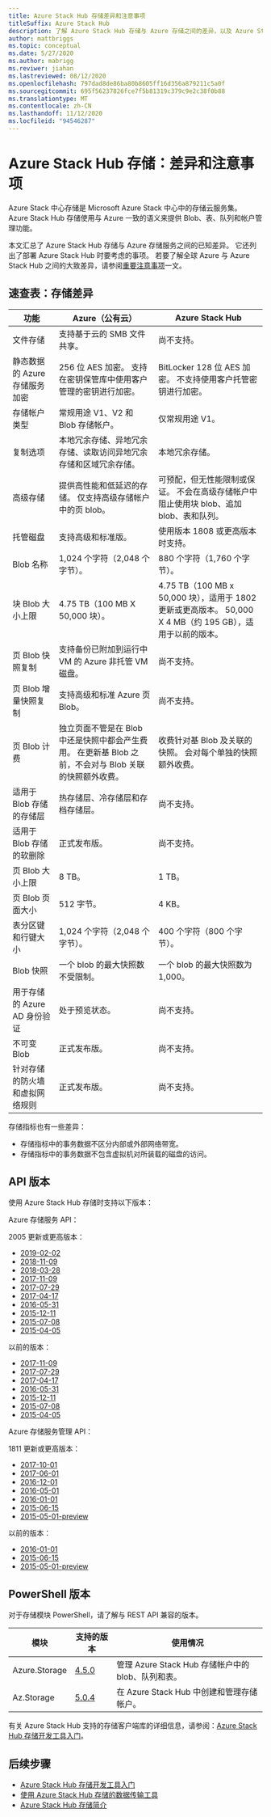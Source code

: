 ```yaml
---
title: Azure Stack Hub 存储差异和注意事项
titleSuffix: Azure Stack Hub
description: 了解 Azure Stack Hub 存储与 Azure 存储之间的差异，以及 Azure Stack Hub 部署注意事项。
author: mattbriggs
ms.topic: conceptual
ms.date: 5/27/2020
ms.author: mabrigg
ms.reviwer: jiahan
ms.lastreviewed: 08/12/2020
ms.openlocfilehash: 797dad8de86ba80b8605ff16d356a879211c5a0f
ms.sourcegitcommit: 695f56237826fce7f5b81319c379c9e2c38f0b88
ms.translationtype: MT
ms.contentlocale: zh-CN
ms.lasthandoff: 11/12/2020
ms.locfileid: "94546287"
---
```

# <a name="azure-stack-hub-storage-differences-and-considerations"></a>Azure Stack Hub 存储：差异和注意事项

Azure Stack 中心存储是 Microsoft Azure Stack 中心中的存储云服务集。 Azure Stack Hub 存储使用与 Azure 一致的语义来提供 Blob、表、队列和帐户管理功能。

本文汇总了 Azure Stack Hub 存储与 Azure 存储服务之间的已知差异。 它还列出了部署 Azure Stack Hub 时要考虑的事项。 若要了解全球 Azure 与 Azure Stack Hub 之间的大致差异，请参阅[重要注意事项](azure-stack-considerations.md)一文。

## <a name="cheat-sheet-storage-differences"></a>速查表：存储差异

| 功能 | Azure（公有云） | Azure Stack Hub |
| --- | --- | --- |
|文件存储|支持基于云的 SMB 文件共享。 | 尚不支持。
|静态数据的 Azure 存储服务加密|256 位 AES 加密。 支持在密钥保管库中使用客户管理的密钥进行加密。|BitLocker 128 位 AES 加密。 不支持使用客户托管密钥进行加密。
|存储帐户类型|常规用途 V1、V2 和 Blob 存储帐户。 |仅常规用途 V1。
|复制选项|本地冗余存储、异地冗余存储、读取访问异地冗余存储和区域冗余存储。 |本地冗余存储。
|高级存储|提供高性能和低延迟的存储。 仅支持高级存储帐户中的页 blob。|可预配，但无性能限制或保证。 不会在高级存储帐户中阻止使用块 blob、追加 blob、表和队列。
|托管磁盘|支持高级和标准版。 |使用版本 1808 或更高版本时支持。
|Blob 名称|1,024 个字符（2,048 个字节）。 |880 个字符（1,760 个字节）。
|块 Blob 大小上限|4.75 TB（100 MB X 50,000 块）。 |4.75 TB（100 MB x 50,000 块），适用于 1802 更新或更高版本。 50,000 X 4 MB（约 195 GB），适用于以前的版本。
|页 Blob 快照复制|支持备份已附加到运行中 VM 的 Azure 非托管 VM 磁盘。 |尚不支持。
|页 Blob 增量快照复制|支持高级和标准 Azure 页 Blob。 |尚不支持。
|页 Blob 计费|独立页面不管是在 Blob 中还是快照中都会产生费用。 在更新基 Blob 之前，不会对与 Blob 关联的快照额外收费。|收费针对基 Blob 及关联的快照。 会对每个单独的快照额外收费。
|适用于 Blob 存储的存储层|热存储层、冷存储层和存档存储层。|尚不支持。
|适用于 Blob 存储的软删除|正式发布版。 |尚不支持。
|页 Blob 大小上限|8 TB。 |1 TB。 
|页 Blob 页面大小|512 字节。 |4 KB。 
|表分区键和行键大小|1,024 个字符（2,048 个字节）。|400 个字符（800 个字节）。
|Blob 快照|一个 blob 的最大快照数不受限制。|一个 blob 的最大快照数为 1,000。
|用于存储的 Azure AD 身份验证|处于预览状态。 |尚不支持。
|不可变 Blob|正式发布版。 |尚不支持。
|针对存储的防火墙和虚拟网络规则|正式发布版。 |尚不支持。|

存储指标也有一些差异：

* 存储指标中的事务数据不区分内部或外部网络带宽。
* 存储指标中的事务数据不包含虚拟机对所装载的磁盘的访问。

## <a name="api-version"></a>API 版本

使用 Azure Stack Hub 存储时支持以下版本：

Azure 存储服务 API：

2005 更新或更高版本：

- [2019-02-02](/rest/api/storageservices/version-2019-02-02)
- [2018-11-09](/rest/api/storageservices/version-2018-11-09)
- [2018-03-28](/rest/api/storageservices/version-2018-03-28)
- [2017-11-09](/rest/api/storageservices/version-2017-11-09)
- [2017-07-29](/rest/api/storageservices/version-2017-07-29)
- [2017-04-17](/rest/api/storageservices/version-2017-04-17)
- [2016-05-31](/rest/api/storageservices/version-2016-05-31)
- [2015-12-11](/rest/api/storageservices/version-2015-12-11)
- [2015-07-08](/rest/api/storageservices/version-2015-07-08)
- [2015-04-05](/rest/api/storageservices/version-2015-04-05)

以前的版本：

- [2017-11-09](/rest/api/storageservices/version-2017-11-09)
- [2017-07-29](/rest/api/storageservices/version-2017-07-29)
- [2017-04-17](/rest/api/storageservices/version-2017-04-17)
- [2016-05-31](/rest/api/storageservices/version-2016-05-31)
- [2015-12-11](/rest/api/storageservices/version-2015-12-11)
- [2015-07-08](/rest/api/storageservices/version-2015-07-08)
- [2015-04-05](/rest/api/storageservices/version-2015-04-05)

Azure 存储服务管理 API：

1811 更新或更高版本：

- [2017-10-01](/rest/api/storagerp/)
- [2017-06-01](/rest/api/storagerp/)
- [2016-12-01](/rest/api/storagerp/)
- [2016-05-01](/rest/api/storagerp/)
- [2016-01-01](/rest/api/storagerp/)
- [2015-06-15](/rest/api/storagerp/)
- [2015-05-01-preview](/rest/api/storagerp/)

以前的版本：

- [2016-01-01](/rest/api/storagerp/)
- [2015-06-15](/rest/api/storagerp/)
- [2015-05-01-preview](/rest/api/storagerp/)

## <a name="powershell-version"></a>PowerShell 版本

对于存储模块 PowerShell，请了解与 REST API 兼容的版本。

| 模块 | 支持的版本 | 使用情况 |
|---|---|---|
| Azure.Storage | [4.5.0](https://www.powershellgallery.com/packages/Azure.Storage/4.5.0) | 管理 Azure Stack Hub 存储帐户中的 blob、队列和表。 |
| Az.Storage | [5.0.4](https://www.powershellgallery.com/packages/Az.Storage/5.0.4) | 在 Azure Stack Hub 中创建和管理存储帐户。 |

有关 Azure Stack Hub 支持的存储客户端库的详细信息，请参阅：[Azure Stack Hub 存储开发工具入门](azure-stack-storage-dev.md)。

## <a name="next-steps"></a>后续步骤

* [Azure Stack Hub 存储开发工具入门](azure-stack-storage-dev.md)
* [使用 Azure Stack Hub 存储的数据传输工具](azure-stack-storage-transfer.md)
* [Azure Stack Hub 存储简介](azure-stack-storage-overview.md)

